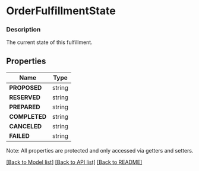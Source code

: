 # OrderFulfillmentState

### Description

The current state of this fulfillment.

## Properties
Name | Type
------------ | -------------
**PROPOSED** | string
**RESERVED** | string
**PREPARED** | string
**COMPLETED** | string
**CANCELED** | string
**FAILED** | string

Note: All properties are protected and only accessed via getters and setters.

[[Back to Model list]](../../README.md#documentation-for-models) [[Back to API list]](../../README.md#documentation-for-api-endpoints) [[Back to README]](../../README.md)

